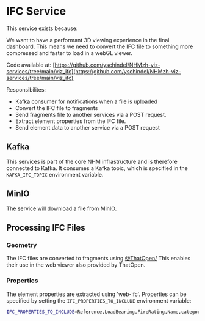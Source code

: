 # IFC Service

This service exists because:

We want to have a performant 3D viewing experience in the final dashboard. This means we need to convert the IFC file to something more compressed and faster to load in a webGL viewer.

Code available at: [https://github.com/yschindel/NHMzh-viz-services/tree/main/viz_ifc](https://github.com/yschindel/NHMzh-viz-services/tree/main/viz_ifc)

Responsibilites:

- Kafka consumer for notifications when a file is uploaded
- Convert the IFC file to fragments
- Send fragments file to another services via a POST request.
- Extract element properties from the IFC file.
- Send element data to another service via a POST request

## Kafka

This services is part of the core NHM infrastructure and is therefore connected to Kafka.
It consumes a Kafka topic, which is specified in the `KAFKA_IFC_TOPIC` environment variable.

## MinIO

The service will download a file from MinIO.

## Processing IFC Files

### Geometry

The IFC files are converted to fragments using [@ThatOpen/](https://www.npmjs.com/org/thatopen)
This enables their use in the web viewer also provided by ThatOpen.

### Properties

The element properties are extracted using 'web-ifc'.
Properties can be specified by setting the `IFC_PROPERTIES_TO_INCLUDE` environment variable:

```bash
IFC_PROPERTIES_TO_INCLUDE=Reference,LoadBearing,FireRating,Name,category,level,ebkph
```
